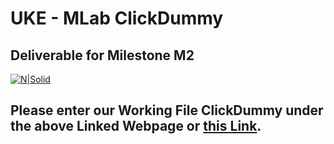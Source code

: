 # UKE - MLab ClickDummy
## Deliverable for Milestone M2

[![N|Solid](https://miro.medium.com/max/5236/1*jNGdZPcjAINHhBERw_gwPA.jpeg)](https://www.figma.com/proto/ase69ABWTPP8L2kVJdHuzq/MLab---UKE-Protoype-UI?node-id=161%3A48&scaling=min-zoom&page-id=157%3A8&starting-point-node-id=161%3A48&show-proto-sidebar=1)

## Please enter our Working File ClickDummy under the above Linked Webpage or [this Link](https://www.figma.com/proto/ase69ABWTPP8L2kVJdHuzq/MLab---UKE-Protoype-UI?node-id=161%3A48&scaling=min-zoom&page-id=157%3A8&starting-point-node-id=161%3A48&show-proto-sidebar=1).
